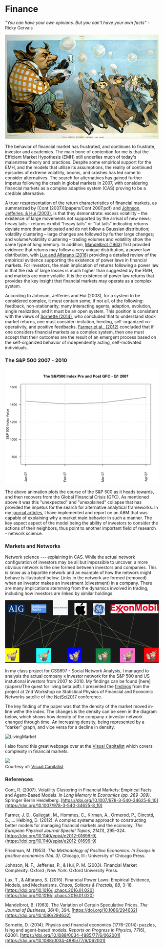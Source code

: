 # Finance

_"You can have your own opinions. But you can't have your own facts"_ - Ricky Gervais

![Bubble](websiteimages/bubble.jpg)

The behavior of financial market has frustrated, and continues to frustrate, investor and academics. The main bone of contention for me is that the Efficient Market Hypothesis (EMH) still underlies much of today's maianstrea theory and practices. Despite some empirical support for the EMH, and the models that utilize its assumptions, the reality of continued episodes of extreme volatility, booms, and crashes has led some to consider alternatives. The search for alternatives has gained further impetus following the crash in global markets in 2007, with considering financial markets as a complex adaptive system (CAS) proving to be a credible alternative.

A truer respresentation of the return characteristics of financial markets, as summarized by [Cont (2007)](papers/Cont 2007.pdf) and [Johnson, Jefferies, & Hui (2003)](https://www.amazon.com/Financial-Market-Complexity-Behaviour-Economics/dp/0198526652), is that they demonstrate: excess volatility – the existence of large movements not supported by the arrival of new news; heavy tails – returns exhibit “heavy tails” or “fat tails” indicating returns deviate more than anticipated and do not follow a Gaussian distribution; volatility clustering – large changes are followed by further large changes; and volume/volatility clustering – trading volumes and volatility show the same type of long memory. In addition, [Mandelbrot (1963)](papers/Mand1963.pdf) first provided evidence that returns may follow a very unique distribution, a  power law distribution, with [Lux and Alfarano (2016)](papers/LuxAlf2016.pdf) providing a detailed review of the empirical evidence supporting the existence of power laws in financial markets. For investors, the main implication of returns following a power law is that the risk of large losses is much higher than suggested by the EMH, and markets are more volatile. It is the existence of power law returns that provides the key insight that financial markets may operate as a complex system.

According to Johnson, Jefferies and Hui (2003), for a system to be considered complex, it must contain some, if not all, of the following: feedback, non-stationarity, many interacting agents, adaption, evolution, single realization, and it must be an open system. This position is consistent with the views of [Sornette (2014)](papers/Sornette2014.pdf), who concluded that to understand stock market returns, one must consider: imitation, herding, self-organized co-operativity, and positive feedbacks. [Farmer et al., (2012)](papers/Farmer2012.pdf) concluded that if one considers financial markets as a complex system, then one must accept that their outcomes are the result of an emergent process based on the self-organized behavior of independently acting, self-motivated individuals.

### The S&P 500 2007 - 2010

![Market](websiteimages/mktOutput.gif)

The above animation plots the course of the S&P 500 as it heads towards, and then recovers from the Global Financial Crisis (GFC). As mentioned above it was this "unexpected" and "unexplained" collapse that has provided the impetus for the search for alternative analytical frameworks. In my [journal articles](https://moldham74.github.io/AussieCAS/pub.html), I have implemented and report on an ABM that was capable of explaining why a market main behavior in such a manner. The key aspect aspect of the model being the ability of investors to consider the actions of their neighbors, thus point to another important field of research - network science.

### Markets and Networks
Network science   --- explaining in CAS. While the actual network configuration of investors may be all but impossible to uncover, a more obvious network is the one formed between investors and companies. This is know as a bipartite network and an example of how the network might behave is illustrated below. Links in the network are formed (removed) when an investor makes an investment (divestment) in a company. There are many implications stemming from the dynamics involved in trading, including how investors are linked by similar holdings

![NetworkCartoon](websiteimages/cartoonOutput.gif)

In my class project for CSS697 - Social Network Analysis, I managed to analysis the actual company x investor network for the S&P 500 and US instutional investors from 2007 to 2010. My findings can be found [here](papers/The quest for living beta.pdf). I presented the [findings](Presentations/NetSci2017.pptx) from the project at 2nd Workshop on Statistical Physics of Financial and Economic Networks satellie of the [NetSci2017](http://netsci2017.net/program/satellites) conference. 

The key finding of the paper was that the density of the market moved in-line withe the index. The changes is the density can be seen in the diagram below, which shows how density of the company x investor network changed through time. An increasing density, being represented by a "darker" graph, and vice versa for a decline in density.

![LivingMarket](websiteimages/LivingOutput.gif)

I also found this great webpage over at the [Visual Capitalist](http://www.visualcapitalist.com) which covers complexity in financial markets.

<div style="clear:both"><a href="http://www.visualcapitalist.com/market-complexity-trigger-next-crash/"><img src="http://2oqz471sa19h3vbwa53m33yj.wpengine.netdna-cdn.com/wp-content/uploads/2017/09/infographic-market-complexity-next-crash.jpg" border="0" /></a></div><div>Courtesy of: <a href="http://www.visualcapitalist.com">Visual Capitalist</a></div>

### References
Cont, R. (2007). Volatility Clustering in Financial Markets: Empirical Facts and Agent-Based Models. _In Long Memory in Economics (pp. 289–309)_. Springer Berlin Heidelberg. [https://doi.org/10.1007/978-3-540-34625-8_10](https://doi.org/10.1007/978-3-540-34625-8_10)

Farmer, J. D., Gallegati, M., Hommes, C., Kirman, A., Ormerod, P., Cincotti, S., … Helbing, D. (2012). A complex systems approach to constructing better models for managing financial markets and the economy. _The European Physical Journal Special Topics, 214_(1), 295–324. [https://doi.org/10.1140/epjst/e2012-01696-9](https://doi.org/10.1140/epjst/e2012-01696-9)

Friedman, M. (1953). _The Methodology of Positive Economics. In Essays in positive economics (Vol. 3)_. Chicago, Ill.: University of Chicago Press.

Johnson, N. F., Jefferies, P., & Hui, P. M. (2003). Financial Market Complexity. Oxford ; New York: Oxford University Press.

Lux, T., & Alfarano, S. (2016). Financial Power Laws: Empirical Evidence, Models, and Mechanisms. _Chaos, Solitons & Fractals, 88_, 3–18. [https://doi.org/10.1016/j.chaos.2016.01.020](https://doi.org/10.1016/j.chaos.2016.01.020)

Mandelbrot, B. (1963). The Variation of Certain Speculative Prices. _The Journal of Business, 36_(4), 394. [https://doi.org/10.1086/294632](https://doi.org/10.1086/294632)

Sornette, D. (2014). Physics and financial economics (1776–2014): puzzles, Ising and agent-based models. _Reports on Progress in Physics, 77_(6), 62001. [https://doi.org/10.1088/0034-4885/77/6/062001](https://doi.org/10.1088/0034-4885/77/6/062001)
